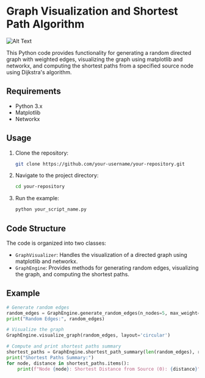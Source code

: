 # Graph Visualization and Shortest Path Algorithm

![Alt Text](URL)


This Python code provides functionality for generating a random directed graph with weighted edges, visualizing the graph using matplotlib and networkx, and computing the shortest paths from a specified source node using Dijkstra's algorithm.

## Requirements

- Python 3.x
- Matplotlib
- Networkx

## Usage

1. Clone the repository:

    ```bash
    git clone https://github.com/your-username/your-repository.git
    ```

2. Navigate to the project directory:

    ```bash
    cd your-repository
    ```

3. Run the example:

    ```bash
    python your_script_name.py
    ```

## Code Structure

The code is organized into two classes:

- `GraphVisualizer`: Handles the visualization of a directed graph using matplotlib and networkx.
- `GraphEngine`: Provides methods for generating random edges, visualizing the graph, and computing the shortest paths.

## Example

```python
# Generate random edges
random_edges = GraphEngine.generate_random_edges(n_nodes=5, max_weight=10, density=0.4)
print("Random Edges:", random_edges)

# Visualize the graph
GraphEngine.visualize_graph(random_edges, layout='circular')

# Compute and print shortest paths summary
shortest_paths = GraphEngine.shortest_path_summary(len(random_edges), random_edges, src=0)
print("Shortest Paths Summary:")
for node, distance in shortest_paths.items():
    print(f"Node {node}: Shortest Distance from Source (0): {distance}")

